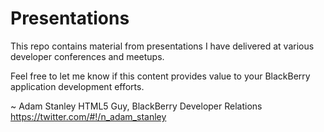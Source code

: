 Presentations
=============
This repo contains material from presentations I have delivered at various developer conferences and meetups.

Feel free to let me know if this content provides value to your BlackBerry application development efforts.

~ Adam Stanley
HTML5 Guy, BlackBerry Developer Relations
https://twitter.com/#!/n_adam_stanley